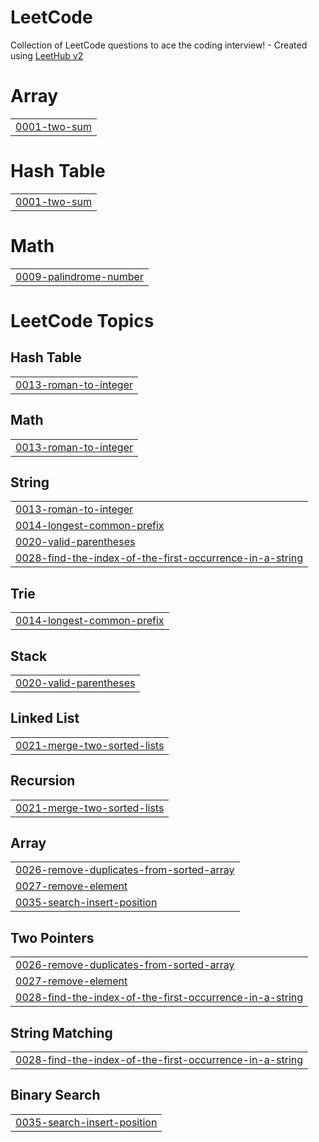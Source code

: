 # LeetCode
Collection of LeetCode questions to ace the coding interview! - Created using [LeetHub v2](https://github.com/arunbhardwaj/LeetHub-2.0)


# Array
|  |
| ------- |
| [0001-two-sum](https://github.com/Supermoon-JH/LeetCode/tree/master/0001-two-sum) |
# Hash Table
|  |
| ------- |
| [0001-two-sum](https://github.com/Supermoon-JH/LeetCode/tree/master/0001-two-sum) |
# Math
|  |
| ------- |
| [0009-palindrome-number](https://github.com/Supermoon-JH/LeetCode/tree/master/0009-palindrome-number) |
<!---LeetCode Topics Start-->
# LeetCode Topics
## Hash Table
|  |
| ------- |
| [0013-roman-to-integer](https://github.com/Supermoon-JH/LeetCode/tree/master/0013-roman-to-integer) |
## Math
|  |
| ------- |
| [0013-roman-to-integer](https://github.com/Supermoon-JH/LeetCode/tree/master/0013-roman-to-integer) |
## String
|  |
| ------- |
| [0013-roman-to-integer](https://github.com/Supermoon-JH/LeetCode/tree/master/0013-roman-to-integer) |
| [0014-longest-common-prefix](https://github.com/Supermoon-JH/LeetCode/tree/master/0014-longest-common-prefix) |
| [0020-valid-parentheses](https://github.com/Supermoon-JH/LeetCode/tree/master/0020-valid-parentheses) |
| [0028-find-the-index-of-the-first-occurrence-in-a-string](https://github.com/Supermoon-JH/LeetCode/tree/master/0028-find-the-index-of-the-first-occurrence-in-a-string) |
## Trie
|  |
| ------- |
| [0014-longest-common-prefix](https://github.com/Supermoon-JH/LeetCode/tree/master/0014-longest-common-prefix) |
## Stack
|  |
| ------- |
| [0020-valid-parentheses](https://github.com/Supermoon-JH/LeetCode/tree/master/0020-valid-parentheses) |
## Linked List
|  |
| ------- |
| [0021-merge-two-sorted-lists](https://github.com/Supermoon-JH/LeetCode/tree/master/0021-merge-two-sorted-lists) |
## Recursion
|  |
| ------- |
| [0021-merge-two-sorted-lists](https://github.com/Supermoon-JH/LeetCode/tree/master/0021-merge-two-sorted-lists) |
## Array
|  |
| ------- |
| [0026-remove-duplicates-from-sorted-array](https://github.com/Supermoon-JH/LeetCode/tree/master/0026-remove-duplicates-from-sorted-array) |
| [0027-remove-element](https://github.com/Supermoon-JH/LeetCode/tree/master/0027-remove-element) |
| [0035-search-insert-position](https://github.com/Supermoon-JH/LeetCode/tree/master/0035-search-insert-position) |
## Two Pointers
|  |
| ------- |
| [0026-remove-duplicates-from-sorted-array](https://github.com/Supermoon-JH/LeetCode/tree/master/0026-remove-duplicates-from-sorted-array) |
| [0027-remove-element](https://github.com/Supermoon-JH/LeetCode/tree/master/0027-remove-element) |
| [0028-find-the-index-of-the-first-occurrence-in-a-string](https://github.com/Supermoon-JH/LeetCode/tree/master/0028-find-the-index-of-the-first-occurrence-in-a-string) |
## String Matching
|  |
| ------- |
| [0028-find-the-index-of-the-first-occurrence-in-a-string](https://github.com/Supermoon-JH/LeetCode/tree/master/0028-find-the-index-of-the-first-occurrence-in-a-string) |
## Binary Search
|  |
| ------- |
| [0035-search-insert-position](https://github.com/Supermoon-JH/LeetCode/tree/master/0035-search-insert-position) |
<!---LeetCode Topics End-->